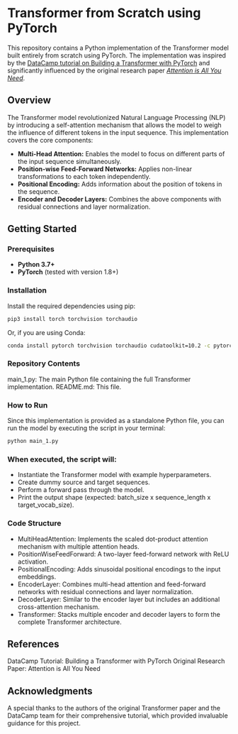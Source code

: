 # Transformer from Scratch using PyTorch

This repository contains a Python implementation of the Transformer model built entirely from scratch using PyTorch. The implementation was inspired by the [DataCamp tutorial on Building a Transformer with PyTorch](https://www.datacamp.com/tutorial/building-a-transformer-with-py-torch) and significantly influenced by the original research paper [*Attention is All You Need*](https://arxiv.org/pdf/1706.03762v7).

## Overview

The Transformer model revolutionized Natural Language Processing (NLP) by introducing a self-attention mechanism that allows the model to weigh the influence of different tokens in the input sequence. This implementation covers the core components:
- **Multi-Head Attention:** Enables the model to focus on different parts of the input sequence simultaneously.
- **Position-wise Feed-Forward Networks:** Applies non-linear transformations to each token independently.
- **Positional Encoding:** Adds information about the position of tokens in the sequence.
- **Encoder and Decoder Layers:** Combines the above components with residual connections and layer normalization.

## Getting Started

### Prerequisites

- **Python 3.7+**
- **PyTorch** (tested with version 1.8+)

### Installation

Install the required dependencies using pip:

```bash
pip3 install torch torchvision torchaudio
```

Or, if you are using Conda:

```bash
conda install pytorch torchvision torchaudio cudatoolkit=10.2 -c pytorch
```

### Repository Contents
main_1.py: The main Python file containing the full Transformer implementation.
README.md: This file.

### How to Run
Since this implementation is provided as a standalone Python file, you can run the model by executing the script in your terminal:

```bash
python main_1.py
```
### When executed, the script will:
* Instantiate the Transformer model with example hyperparameters.
* Create dummy source and target sequences.
* Perform a forward pass through the model.
* Print the output shape (expected: batch_size x sequence_length x target_vocab_size).

### Code Structure
* MultiHeadAttention: Implements the scaled dot-product attention mechanism with multiple attention heads.
* PositionWiseFeedForward: A two-layer feed-forward network with ReLU activation.
* PositionalEncoding: Adds sinusoidal positional encodings to the input embeddings.
* EncoderLayer: Combines multi-head attention and feed-forward networks with residual connections and layer normalization.
* DecoderLayer: Similar to the encoder layer but includes an additional cross-attention mechanism.
* Transformer: Stacks multiple encoder and decoder layers to form the complete Transformer architecture.

## References
DataCamp Tutorial: Building a Transformer with PyTorch
Original Research Paper: Attention is All You Need

## Acknowledgments
A special thanks to the authors of the original Transformer paper and the DataCamp team for their comprehensive tutorial, which provided invaluable guidance for this project.
